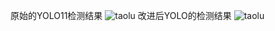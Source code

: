 原始的YOLO11检测结果
![taolu](https://github.com/cantutas/drone-detection-based-on-yolo11/blob/master/img/kalvin_tool_20250103193341.gif)
改进后YOLO的检测结果
![taolu](https://github.com/cantutas/drone-detection-based-on-yolo11/blob/master/img/kalvin_tool_20250103193055.gif)
